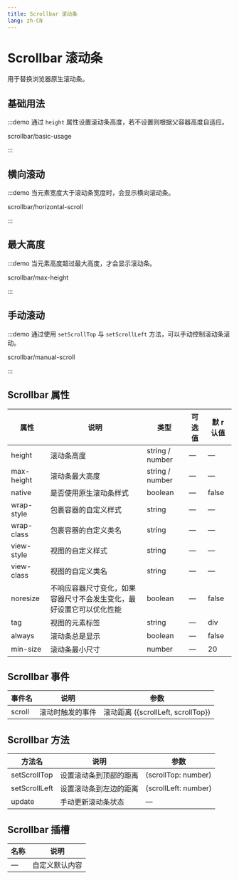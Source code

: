 ```yaml
---
title: Scrollbar 滚动条
lang: zh-CN
---
```


# Scrollbar 滚动条

用于替换浏览器原生滚动条。

<style lang="scss">
.example-showcase {
  .el-scrollbar {
    .scrollbar-demo-item {
      display: flex;
      align-items: center;
      justify-content: center;
      height: 50px;
      margin: 10px;
      text-align: center;
      border-radius: 4px;
      background: var(--el-color-primary-light-9);
      color: var(--el-color-primary);
    }

    .flex-content {
      display: flex;

      .scrollbar-demo-item {
        flex-shrink: 0;
        display: flex;
        align-items: center;
        justify-content: center;
        width: 100px;
        height: 50px;
        margin: 10px;
        text-align: center;
        border-radius: 4px;
        background: var(--el-color-danger-lighter);
        color: var(--el-color-danger);
      }
    }
  }
  .el-slider {
    margin-top: 20px;
  }
}
</style>

## 基础用法

:::demo 通过 `height` 属性设置滚动条高度，若不设置则根据父容器高度自适应。

scrollbar/basic-usage

:::

## 横向滚动

:::demo 当元素宽度大于滚动条宽度时，会显示横向滚动条。

scrollbar/horizontal-scroll

:::

## 最大高度

:::demo 当元素高度超过最大高度，才会显示滚动条。

scrollbar/max-height

:::

## 手动滚动

:::demo 通过使用 `setScrollTop` 与 `setScrollLeft` 方法，可以手动控制滚动条滚动。

scrollbar/manual-scroll

:::

## Scrollbar 属性

| 属性       | 说明                                                                 | 类型            | 可选值 | 默 r 认值 |
| ---------- | -------------------------------------------------------------------- | --------------- | ------ | --------- |
| height     | 滚动条高度                                                           | string / number | —      | —         |
| max-height | 滚动条最大高度                                                       | string / number | —      | —         |
| native     | 是否使用原生滚动条样式                                               | boolean         | —      | false     |
| wrap-style | 包裹容器的自定义样式                                                 | string          | —      | —         |
| wrap-class | 包裹容器的自定义类名                                                 | string          | —      | —         |
| view-style | 视图的自定义样式                                                     | string          | —      | —         |
| view-class | 视图的自定义类名                                                     | string          | —      | —         |
| noresize   | 不响应容器尺寸变化，如果容器尺寸不会发生变化，最好设置它可以优化性能 | boolean         | —      | false     |
| tag        | 视图的元素标签                                                       | string          | —      | div       |
| always     | 滚动条总是显示                                                       | boolean         | —      | false     |
| min-size   | 滚动条最小尺寸                                                       | number          | —      | 20        |

## Scrollbar 事件

| 事件名 | 说明             | 参数                               |
| ------ | ---------------- | ---------------------------------- |
| scroll | 滚动时触发的事件 | 滚动距离 ({scrollLeft, scrollTop}) |

## Scrollbar 方法

| 方法名        | 说明                   | 参数                 |
| ------------- | ---------------------- | -------------------- |
| setScrollTop  | 设置滚动条到顶部的距离 | (scrollTop: number)  |
| setScrollLeft | 设置滚动条到左边的距离 | (scrollLeft: number) |
| update        | 手动更新滚动条状态     | —                    |

## Scrollbar 插槽

| 名称 | 说明           |
| ---- | -------------- |
| —    | 自定义默认内容 |
